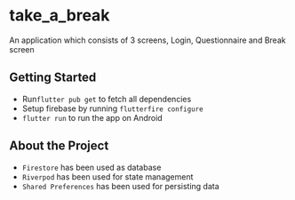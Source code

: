 # take_a_break

An application which consists of 3 screens, Login, Questionnaire and Break screen

## Getting Started

- Run`flutter pub get` to fetch all dependencies
- Setup firebase by running `flutterfire configure`
- `flutter run` to run the app on Android

## About the Project
- `Firestore` has been used as database
- `Riverpod` has been used for state management
- `Shared Preferences` has been used for persisting data
